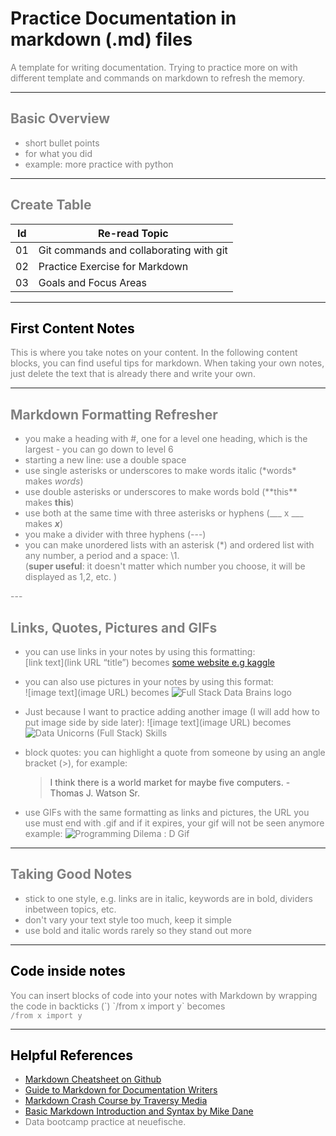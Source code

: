 # Practice Documentation in markdown (.md) files


<span style="color:grey">
A template for writing documentation. Trying to practice more on with different template and commands on markdown to refresh the memory.

---
## <span style="color:grey"> __Basic Overview__ </span>
 

* <span style="color:grey"> short bullet points
* <span style="color:grey"> for what you did
* <span style="color:grey"> example: more practice with python

---
##  __Create Table__
<span style="color:grey">

|Id |Re-read Topic|
|---|---|
|01|Git commands and collaborating with git|
|02|Practice Exercise for Markdown|
|03|Goals and Focus Areas|


---
## <span style="color:black"> __First Content Notes__ </span>
<span style="color:grey">
This is where you take notes on your content. In the following content blocks, you can find useful tips for markdown. When taking your own notes, just delete the text that is already there and write your own.  


</span>

---
## <span style="color:grey"> __Markdown Formatting Refresher__ </span>

<span style="color:grey">

* you make a heading with \#, one for a level one heading, which is the largest - you can go down to level 6
* starting a new line: use a double space
* use single asterisks or underscores to make words italic (\*words* makes *words*) 
* use double asterisks or underscores to make words bold (\*\*this** makes **this**)
* use both at the same time with three asterisks or hyphens (\_\_\_ x ___ makes ___x___)
* you make a divider with three hyphens (---)
* you can make unordered lists with an asterisk (*) and ordered list with any number, a period and a space: \1.  
(__super useful__: it doesn't matter which number you choose, it will be displayed as 1,2, etc. )
</span>
---

## <span style="color:grey"> __Links, Quotes, Pictures and GIFs__ </span>

* you can use links in your notes by using this formatting:  
[link text](link URL “title”) becomes [some website e.g kaggle](https://www.kaggle.com/ "kaggle website")
* you can also use pictures in your notes by using this format:   
![image text](image URL) becomes ![Full Stack Data Brains logo](https://avatars.githubusercontent.com/u/127961303?s=400&u=f538f5f7b756256a3bae4608e203601456bc6480&v=4)


* Just because I want to practice adding another image (I will add how to put image side by side later):
![image text](image URL) becomes ![Data Unicorns (Full Stack) Skills](https://media.licdn.com/dms/image/D4D08AQFPLGxVGp5Uxw/croft-frontend-shrinkToFit767/0/1632511847574?e=2147483647&v=beta&t=9BLTd6jI7GnP6FLP-8Skfj48q0c2JtDCdzVBgvKmJSk)

* block quotes: you can highlight a quote from someone by using an angle bracket (>), for example: 
    > I think there is a world market for maybe five computers. - Thomas J. Watson Sr.
* use GIFs with the same formatting as links and pictures, the URL you use must end with .gif and if it expires, your gif will not be seen anymore  
example: ![Programming Dilema : D Gif](https://media.tenor.com/zNZjeqK_FxwAAAAM/code-works-code-not-working.gif)


---
## <span style="color:grey"> __Taking Good Notes__ </span>

<span style="color:grey">

* stick to one style, e.g. links are in italic, keywords are in bold, dividers inbetween topics, etc.  
* don't vary your text style too much, keep it simple
* use bold and italic words rarely so they stand out more

</span> 

---

## <span style="color:black"> __Code inside notes__ </span> 
You can insert blocks of code into your notes with Markdown by wrapping the code in backticks (\`)
\`/from x import y\` becomes  
`/from x import y`

---
## <span style="color:black"> __Helpful References__
* [Markdown Cheatsheet on Github](https://github.com/adam-p/markdown-here/wiki/Markdown-Cheatsheet) 
* [Guide to Markdown for Documentation Writers](https://document360.com/blog/introductory-guide-to-markdown-for-documentation-writers/#p8)
* [Markdown Crash Course by Traversy Media](https://www.youtube.com/watch?v=HUBNt18RFbo)
* [Basic Markdown Introduction and Syntax by Mike Dane](https://www.youtube.com/watch?v=2JE66WFpaII)
* Data bootcamp practice at neuefische.
